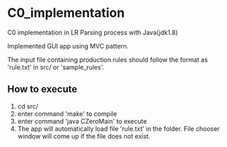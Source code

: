 # C0_implementation
C0 implementation in LR Parsing process with Java(jdk1.8)

Implemented GUI app using MVC pattern.

The input file containing production rules should follow the format as 'rule.txt' in src/ or 'sample_rules'.  

## How to execute
1. cd src/
2. enter command 'make' to compile
3. enter command 'java CZeroMain' to execute
4. The app will automatically load file 'rule.txt' in the folder. File chooser window will come up if the file does not exist. 
